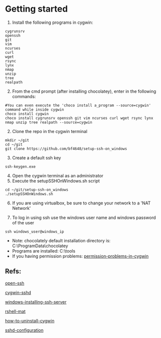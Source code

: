 # Getting started

1. Install the following programs in cygwin:

```
cygrunsrv 
openssh
git
vim
ncurses
curl
wget
rsync
lynx
nmap
unzip
tree
realpath
```

2.  From the cmd prompt (after installing chocolatey), enter in the following commands: 

```
#You can even execute the 'choco install a_program --source=cygwin' command while inside cygwin
choco install cygwin
choco install cygrunsrv openssh git vim ncurses curl wget rsync lynx nmap unzip tree realpath --source=cygwin
```

2. Clone the repo in the cygwin terminal

```
mkdir ~/git
cd ~/git
git clone https://github.com/bf4648/setup-ssh-on_windows
```

3. Create a default ssh key

```
ssh-keygen.exe
```

4. Open the cygwin terminal as an administrator
5. Execute the setupSSHOnWindows.sh script

```
cd ~/git/setup-ssh-on_windows
./setupSSHOnWindows.sh
```

6. If you are using virtualbox, be sure to change your network to a 'NAT Network'

7. To log in using ssh use the windows user name and windows password of the user

```
ssh windows_user@windows_ip 
```

* Note: chocolately default installation directory is: C:\ProgramData\chocolatey
* Programs are installed: C:\tools
* If you having permission problems: [permission-problems-in-cygwin](http://georgik.rocks/how-to-fix-incorrect-cygwin-permission-inwindows-7/)


## Refs:  

[open-ssh](http://www.security-plus.co/OpenSSH.txt)

[cygwin-sshd](http://www.noah.org/ssh/cygwin-sshd.html)

[windows-installing-ssh-server](https://bscb.cornell.edu/about/resources/windows-installing-ssh-server)

[rshell-mat](https://github.com/vicrucann/rshell-mat)

[how-to-uninstall-cygwin](http://superuser.com/questions/110726/how-to-uninstall-reinstall-cygwin-to-use-sshd)

[sshd-configuration](techtorials.me/cygwin/sshd-configuration/)
